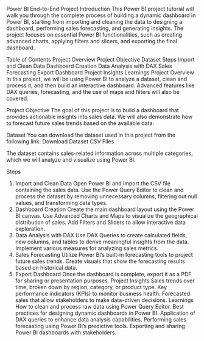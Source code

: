 Power BI End-to-End Project
Introduction
This Power BI project tutorial will walk you through the complete process of building a dynamic dashboard in Power BI, starting from importing and cleaning the data to designing a dashboard, performing sales forecasting, and generating insights. The project focuses on essential Power BI functionalities, such as creating advanced charts, applying filters and slicers, and exporting the final dashboard.

Table of Contents
Project Overview
Project Objective
Dataset
Steps
Import and Clean Data
Dashboard Creation
Data Analysis with DAX
Sales Forecasting
Export Dashboard
Project Insights
Learnings
Project Overview
In this project, we will be using Power BI to analyze a dataset, clean and process it, and then build an interactive dashboard. Advanced features like DAX queries, forecasting, and the use of maps and filters will also be covered.

Project Objective
The goal of this project is to build a dashboard that provides actionable insights into sales data. We will also demonstrate how to forecast future sales trends based on the available data.

Dataset
You can download the dataset used in this project from the following link: Download Dataset CSV Files

The dataset contains sales-related information across multiple categories, which we will analyze and visualize using Power BI.

Steps
1. Import and Clean Data
Open Power BI and import the CSV file containing the sales data.
Use the Power Query Editor to clean and process the dataset by removing unnecessary columns, filtering out null values, and transforming data types.
2. Dashboard Creation
Create the main dashboard layout using the Power BI canvas.
Use Advanced Charts and Maps to visualize the geographical distribution of sales.
Add Filters and Slicers to allow interactive data exploration.
3. Data Analysis with DAX
Use DAX Queries to create calculated fields, new columns, and tables to derive meaningful insights from the data.
Implement various measures for analyzing sales metrics.
4. Sales Forecasting
Utilize Power BI’s built-in forecasting tools to project future sales trends.
Create visuals that show the forecasting results based on historical data.
5. Export Dashboard
Once the dashboard is complete, export it as a PDF for sharing or presentation purposes.
Project Insights
Sales trends over time, broken down by region, category, or product type.
Key performance indicators (KPIs) to monitor business health.
Forecasted sales that allow stakeholders to make data-driven decisions.
Learnings
How to clean and process raw data using Power Query Editor.
Best practices for designing dynamic dashboards in Power BI.
Application of DAX queries to enhance data analysis capabilities.
Performing sales forecasting using Power BI’s predictive tools.
Exporting and sharing Power BI dashboards with stakeholders.

